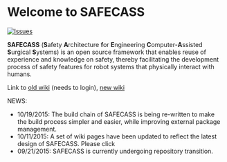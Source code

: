 # Welcome to SAFECASS

[![Issues](https://img.shields.io/github/issues/safecass/safecass.svg)](https://github.com/minyang/safecass/issues)

**SAFECASS** (**S**afety **A**rchitecture **f**or **E**ngineering
**C**omputer-**A**ssisted **S**urgical **S**ystems) is an open source framework
that enables reuse of experience and knowledge on safety, thereby facilitating
the development process of safety features for robot systems that physically
interact with humans.

Link to [old wiki](https://github.com/minyang/safecass/wiki) (needs to login), [new wiki](https://github.com/safecass/safecass/wiki)

NEWS:
 * 10/19/2015: The build chain of SAFECASS is being re-written to make the
   build process simpler and easier, while improving external package
   management.
 * 10/11/2015: A set of wiki pages have been updated to reflect the latest
   design of SAFECASS.  Please click 
 * 09/21/2015: SAFECASS is currently undergoing repository transition.
